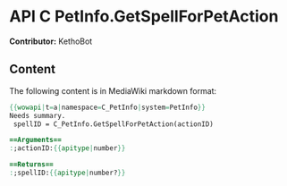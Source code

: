 # API C PetInfo.GetSpellForPetAction

**Contributor:** KethoBot

## Content

The following content is in MediaWiki markdown format:

```mediawiki
{{wowapi|t=a|namespace=C_PetInfo|system=PetInfo}}
Needs summary.
 spellID = C_PetInfo.GetSpellForPetAction(actionID)

==Arguments==
:;actionID:{{apitype|number}}

==Returns==
:;spellID:{{apitype|number?}}
```